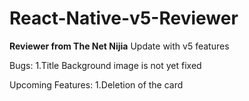 # React-Native-v5-Reviewer
**Reviewer from The Net Nijia**
Update with v5 features

Bugs:
1.Title Background image is not yet fixed

Upcoming Features:
1.Deletion of the card

